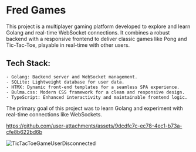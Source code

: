 # Fred Games
This project is a multiplayer gaming platform developed to explore and learn Golang and real-time WebSocket connections. It combines a robust backend with a responsive frontend to deliver classic games like Pong and Tic-Tac-Toe, playable in real-time with other users.
## Tech Stack:

    - Golang: Backend server and WebSocket management.
    - SQLite: Lightweight database for user data.
    - HTMX: Dynamic front-end templates for a seamless SPA experience.
    - Bulma.css: Modern CSS framework for a clean and responsive design.
    - TypeScript: Enhanced interactivity and maintainable frontend logic.

The primary goal of this project was to learn Golang and experiment with real-time connections like WebSockets.

https://github.com/user-attachments/assets/9dcdfc7c-ec78-4ec1-b73a-cfe8b622bd6b

![TicTacToeGameUserDisconnected](https://github.com/user-attachments/assets/8d65e2e3-18df-4d1a-bda5-61454ad5456a)
